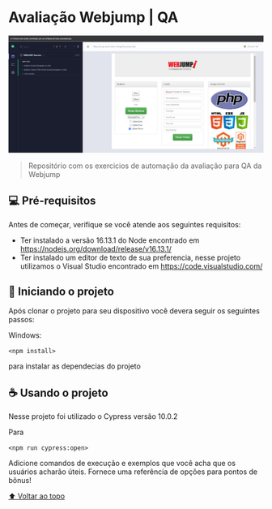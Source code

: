 # Avaliação Webjump | QA

<img src="./readMeImage.PNG" alt="Testes Executados">

> Repositório com os exercicios de automação da avaliação para QA da Webjump

## 💻 Pré-requisitos



Antes de começar, verifique se você atende aos seguintes requisitos:
<!---Estes são apenas requisitos de exemplo. Adicionar, duplicar ou remover conforme necessário--->
* Ter instalado a versão 16.13.1 do Node encontrado em https://nodejs.org/download/release/v16.13.1/
* Ter instalado um editor de texto de sua preferencia, nesse projeto utilizamos o Visual Studio encontrado em https://code.visualstudio.com/

## 🚀 Iniciando o projeto

Após clonar o projeto para seu dispositivo você devera seguir os seguintes passos:

Windows:
```
<npm install>
```
para instalar as dependecias do projeto

## ☕ Usando o projeto

Nesse projeto foi utilizado o Cypress versão 10.0.2

Para
```
<npm run cypress:open>
```


Adicione comandos de execução e exemplos que você acha que os usuários acharão úteis. Fornece uma referência de opções para pontos de bônus!



[⬆ Voltar ao topo](#nome-do-projeto)<br>
